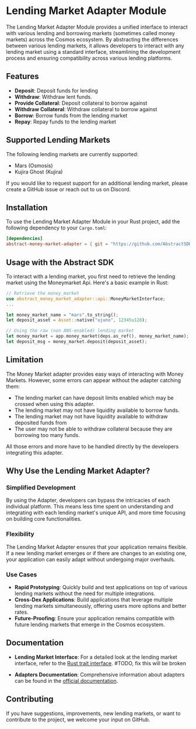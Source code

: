 # Lending Market Adapter Module

The Lending Market Adapter Module provides a unified interface to interact with various lending and borrowing markets (sometimes called money markets) across the Cosmos ecosystem. By abstracting the differences between various lending markets, it allows developers to interact with any lending market using a standard interface, streamlining the development process and ensuring compatibility across various lending platforms.

## Features

- **Deposit**: Deposit funds for lending
- **Withdraw**: Withdraw lent funds.
- **Provide Collateral**:  Deposit collateral to borrow against
- **Withdraw Collateral**: Withdraw collateral to borrow against
- **Borrow**: Borrow funds from the lending market
- **Repay**: Repay funds to the lending market

## Supported Lending Markets

The following lending markets are currently supported:

- Mars (Osmosis)
- Kujira Ghost (Kujira)

If you would like to request support for an additional lending market, please create a GitHub issue or reach out to us on Discord.

## Installation

To use the Lending Market Adapter Module in your Rust project, add the following dependency to your `Cargo.toml`:

```toml
[dependencies]
abstract-money-market-adapter = { git = "https://github.com/AbstractSDK/abstract.git", tag="v0.21.1", default-features = false }
```

## Usage with the Abstract SDK

To interact with a lending market, you first need to retrieve the lending market using the Moneymarket Api. Here's a basic example in Rust:

```rust
// Retrieve the money_market
use abstract_money_market_adapter::api::MoneyMarketInterface;
...

let money_market_name = "mars".to_string();
let deposit_asset = Asset::native("ujuno", 12345u128);

// Using the raw (non ANS-enabled) lending market
let money_market = app.money_market(deps.as_ref(), money_market_name);
let deposit_msg = money_market.deposit(deposit_asset);
```

## Limitation

The Money Market adapter provides easy ways of interacting with Money Markets. However, some errors can appear without the adapter catching them:

- The lending market can have deposit limits enabled which may be crossed when using this adapter.
- The lending market may not have liquidity available to borrow funds.
- The lending market may not have liquidity available to withdraw deposited funds from
- The user may not be able to withdraw collateral because they are borrowing too many funds.

All those errors and more have to be handled directly by the developers integrating this adapter.

## Why Use the Lending Market Adapter?

### Simplified Development

By using the Adapter, developers can bypass the intricacies of each individual platform. This means less time spent on understanding and integrating with each lending market's unique API, and more time focusing on building core functionalities.

### Flexibility

The Lending Market Adapter ensures that your application remains flexible. If a new lending market emerges or if there are changes to an existing one, your application can easily adapt without undergoing major overhauls.

### Use Cases

- **Rapid Prototyping**: Quickly build and test applications on top of various lending markets without the need for multiple integrations.
- **Cross-Dex Applications**: Build applications that leverage multiple lending markets simultaneously, offering users more options and better rates.
- **Future-Proofing**: Ensure your application remains compatible with future lending markets that emerge in the Cosmos ecosystem.

## Documentation

- **Lending Market Interface**: For a detailed look at the lending market interface, refer to the [Rust trait interface](https://github.com/AbstractSDK/abstract/tree/main/modules/contracts/adapters/moneymarket/src/api.rs#L43). #TODO, fix this will be broken

- **Adapters Documentation**: Comprehensive information about adapters can be found in the [official documentation](https://docs.abstract.money/3_framework/7_module_types.html#adapters).

## Contributing

If you have suggestions, improvements, new lending markets, or want to contribute to the project, we welcome your input on GitHub.
